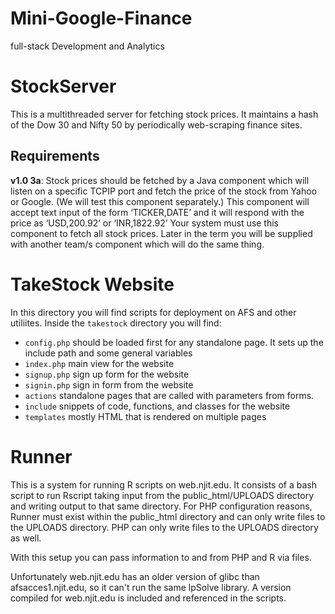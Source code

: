 # Mini-Google-Finance
full-stack Development and Analytics

# StockServer

This is a multithreaded server for fetching stock prices. It maintains a hash
of the Dow 30 and Nifty 50 by periodically web-scraping finance sites.

## Requirements

**v1.0 3a**: Stock prices should be fetched by a Java component which will listen on a
specific TCPIP port and fetch the price of the stock from Yahoo or Google.  (We
will test this component separately.) This component will accept text input of
the form ‘TICKER,DATE’ and it will respond with the price as ‘USD,200.92’ or
‘INR,1822.92’ Your system must use this component to fetch all stock prices. Later
in the term you will be supplied with another team/s component which will do the
same thing.

# TakeStock Website

In this directory you will find scripts for deployment on AFS and other utiliites.
Inside the `takestock` directory you will find:

* `config.php` should be loaded first for any standalone page. It sets up
the include path and some general variables
* `index.php` main view for the website
* `signup.php` sign up form for the website
* `signin.php` sign in form from the website
* `actions` standalone pages that are called with parameters from forms.
* `include` snippets of code, functions, and classes for the website
* `templates` mostly HTML that is rendered on multiple pages

# Runner

This is a system for running R scripts on web.njit.edu. It consists of a bash
script to run Rscript taking input from the public_html/UPLOADS directory and
writing output to that same directory. For PHP configuration reasons, Runner
must exist within the public_html directory and can only write files to the
UPLOADS directory. PHP can only write files to the UPLOADS directory as well.

With this setup you can pass information to and from PHP and R via files.

Unfortunately web.njit.edu has an older version of glibc than
afsacces1.njit.edu, so it can't run the same lpSolve library. A version
compiled for web.njit.edu is included and referenced in the scripts.
